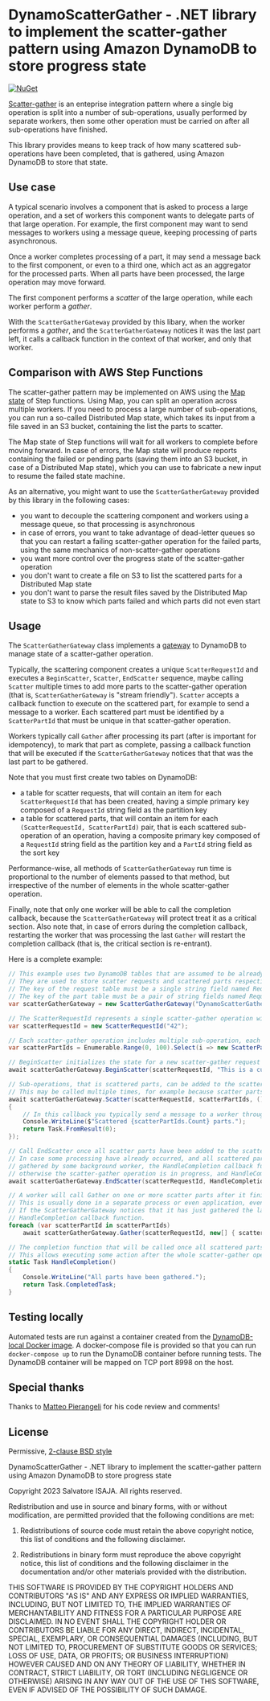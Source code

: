 # DynamoScatterGather - .NET library to implement the scatter-gather pattern using Amazon DynamoDB to store progress state

[![NuGet](https://img.shields.io/nuget/v/DynamoScatterGather.svg)](https://www.nuget.org/packages/DynamoScatterGather)

[Scatter-gather](https://www.enterpriseintegrationpatterns.com/patterns/messaging/BroadcastAggregate.html) is an enteprise integration pattern where a single big operation is split into a number of sub-operations, usually performed by separate workers, then some other operation must be carried on after all sub-operations have finished.

This library provides means to keep track of how many scattered sub-operations have been completed, that is gathered, using Amazon DynamoDB to store that state.

## Use case

A typical scenario involves a component that is asked to process a large operation, and a set of workers this component wants to delegate parts of that large operation. For example, the first component may want to send messages to workers using a message queue, keeping processing of parts asynchronous.

Once a worker completes processing of a part, it may send a message back to the first component, or even to a third one, which act as an aggregator for the processed parts. When all parts have been processed, the large operation may move forward.

The first component performs a *scatter* of the large operation, while each worker perform a *gather*.

With the `ScatterGatherGateway` provided by this libary, when the worker performs a *gather*, and the `ScatterGatherGateway` notices it was the last part left, it calls a callback function in the context of that worker, and only that worker.

## Comparison with AWS Step Functions

The scatter-gather pattern may be implemented on AWS using the [Map state](https://docs.aws.amazon.com/step-functions/latest/dg/amazon-states-language-map-state.html) of Step functions. Using Map, you can split an operation across multiple workers. If you need to process a large number of sub-operations, you can run a so-called Distributed Map state, which takes its input from a file saved in an S3 bucket, containing the list the parts to scatter.

The Map state of Step functions will wait for all workers to complete before moving forward. In case of errors, the Map state will produce reports containing the failed or pending parts (saving them into an S3 bucket, in case of a Distributed Map state), which you can use to fabricate a new input to resume the failed state machine.

As an alternative, you might want to use the `ScatterGatherGateway` provided by this library in the following cases:

- you want to decouple the scattering component and workers using a message queue, so that processing is asynchronous
- in case of errors, you want to take advantage of dead-letter queues so that you can restart a failing scatter-gather operation for the failed parts, using the same mechanics of non-scatter-gather operations
- you want more control over the progress state of the scatter-gather operation
- you don't want to create a file on S3 to list the scattered parts for a Distributed Map state
- you don't want to parse the result files saved by the Distributed Map state to S3 to know which parts failed and which parts did not even start

## Usage

The `ScatterGatherGateway` class implements a [gateway](https://martinfowler.com/articles/gateway-pattern.html) to DynamoDB to manage state of a scatter-gather operation.

Typically, the scattering component creates a unique `ScatterRequestId` and executes a `BeginScatter`, `Scatter`, `EndScatter` sequence, maybe calling `Scatter` multiple times to add more parts to the scatter-gather operation (that is, `ScatterGatherGateway` is "stream friendly"). `Scatter` accepts a callback function to execute on the scattered part, for example to send a message to a worker. Each scattered part must be identified by a `ScatterPartId` that must be unique in that scatter-gather operation.

Workers typically call `Gather` after processing its part (after is important for idempotency), to mark that part as complete, passing a callback function that will be executed if the `ScatterGatherGateway` notices that that was the last part to be gathered.

Note that you must first create two tables on DynamoDB:

- a table for scatter requests, that will contain an item for each `ScatterRequestId` that has been created, having a simple primary key composed of a `RequestId` string field as the partition key
- a table for scattered parts, that will contain an item for each `(ScatterRequestId, ScatterPartId)` pair, that is each scattered sub-operation of an operation, having a composite primary key composed of a `RequestId` string field as the partition key and a `PartId` string field as the sort key

Performance-wise, all methods of `ScatterGatherGateway` run time is proportional to the number of elements passed to that method, but irrespective of the number of elements in the whole scatter-gather operation.

Finally, note that only one worker will be able to call the completion callback, because the `ScatterGatherGateway` will protect treat it as a critical section. Also note that, in case of errors during the completion callback, restarting the worker that was processing the last `Gather` will restart the completion callback (that is, the critical section is re-entrant).

Here is a complete example:

```csharp
// This example uses two DynamoDB tables that are assumed to be already existing.
// They are used to store scatter requests and scattered parts respectively.
// The key of the request table must be a single string field named RequestId.
// The key of the part table must be a pair of string fields named RequestId and PartId.
var scatterGatherGateway = new ScatterGatherGateway("DynamoScatterGather-example-requests", "DynamoScatterGather-example-parts"));

// The ScatterRequestId represents a single scatter-gather operation with its own progress.
var scatterRequestId = new ScatterRequestId("42");

// Each scatter-gather operation includes multiple sub-operation, each identified by a ScatterPartId.
var scatterPartIds = Enumerable.Range(0, 100).Select(i => new ScatterPartId(i.ToString())).ToList();

// BeginScatter initializes the state for a new scatter-gather request
await scatterGatherGateway.BeginScatter(scatterRequestId, "This is a custom text to identify this request, for debugging or troubleshooting");

// Sub-operations, that is scattered parts, can be added to the scatter-gather operation using Scatter.
// This may be called multiple times, for example because scatter parts are discovered while streaming an external resource.
await scatterGatherGateway.Scatter(scatterRequestId, scatterPartIds, () =>
{
    // In this callback you typically send a message to a worker through a message queue.
    Console.WriteLine($"Scattered {scatterPartIds.Count} parts.");
    return Task.FromResult(0);
});

// Call EndScatter once all scatter parts have been added to the scatter-gather operation.
// In case some processing have already occurred, and all scattered parts have been already
// gathered by some background worker, the HandleCompletion callback function is called,
// otherwise the scatter-gather operation is in progress, and HandleCompletion is not called.
await scatterGatherGateway.EndScatter(scatterRequestId, HandleCompletion);

// A worker will call Gather on one or more scatter parts after it finished processing them.
// This is usually done in a separate process or even application, even while scatter is still in progress.
// If the ScatterGatherGateway notices that it has just gathered the last part, it calls the
// HandleCompletion callback function.
foreach (var scatterPartId in scatterPartIds)
    await scatterGatherGateway.Gather(scatterRequestId, new[] { scatterPartId }, HandleCompletion);

// The completion function that will be called once all scattered parts have been gathered.
// This allows executing some action after the whole scatter-gather operation is completed.
static Task HandleCompletion()
{
    Console.WriteLine("All parts have been gathered.");
    return Task.CompletedTask;
}
```

## Testing locally

Automated tests are run against a container created from the [DynamoDB-local Docker image](https://hub.docker.com/r/amazon/dynamodb-local/). A docker-compose file is provided so that you can run `docker-compose up` to run the DynamoDB container before running tests. The DynamoDB container will be mapped on TCP port 8998 on the host.

## Special thanks

Thanks to [Matteo Pierangeli](https://github.com/matpierangeli) for his code review and comments!

## License

Permissive, [2-clause BSD style](https://opensource.org/licenses/BSD-2-Clause)

DynamoScatterGather - .NET library to implement the scatter-gather pattern using Amazon DynamoDB to store progress state

Copyright 2023 Salvatore ISAJA. All rights reserved.

Redistribution and use in source and binary forms, with or without modification, are permitted provided that the following conditions are met:

1. Redistributions of source code must retain the above copyright notice, this list of conditions and the following disclaimer.

2. Redistributions in binary form must reproduce the above copyright notice, this list of conditions and the following disclaimer in the documentation and/or other materials provided with the distribution.

THIS SOFTWARE IS PROVIDED BY THE COPYRIGHT HOLDERS AND CONTRIBUTORS "AS IS" AND ANY EXPRESS OR IMPLIED WARRANTIES, INCLUDING, BUT NOT LIMITED TO, THE IMPLIED WARRANTIES OF MERCHANTABILITY AND FITNESS FOR A PARTICULAR PURPOSE ARE DISCLAIMED. IN NO EVENT SHALL THE COPYRIGHT HOLDER OR CONTRIBUTORS BE LIABLE FOR ANY DIRECT, INDIRECT, INCIDENTAL, SPECIAL, EXEMPLARY, OR CONSEQUENTIAL DAMAGES (INCLUDING, BUT NOT LIMITED TO, PROCUREMENT OF SUBSTITUTE GOODS OR SERVICES; LOSS OF USE, DATA, OR PROFITS; OR BUSINESS INTERRUPTION) HOWEVER CAUSED AND ON ANY THEORY OF LIABILITY, WHETHER IN CONTRACT, STRICT LIABILITY, OR TORT (INCLUDING NEGLIGENCE OR OTHERWISE) ARISING IN ANY WAY OUT OF THE USE OF THIS SOFTWARE, EVEN IF ADVISED OF THE POSSIBILITY OF SUCH DAMAGE.